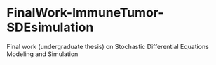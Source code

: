 # FinalWork-ImmuneTumor-SDEsimulation
 Final work (undergraduate thesis) on Stochastic Differential Equations Modeling and Simulation
